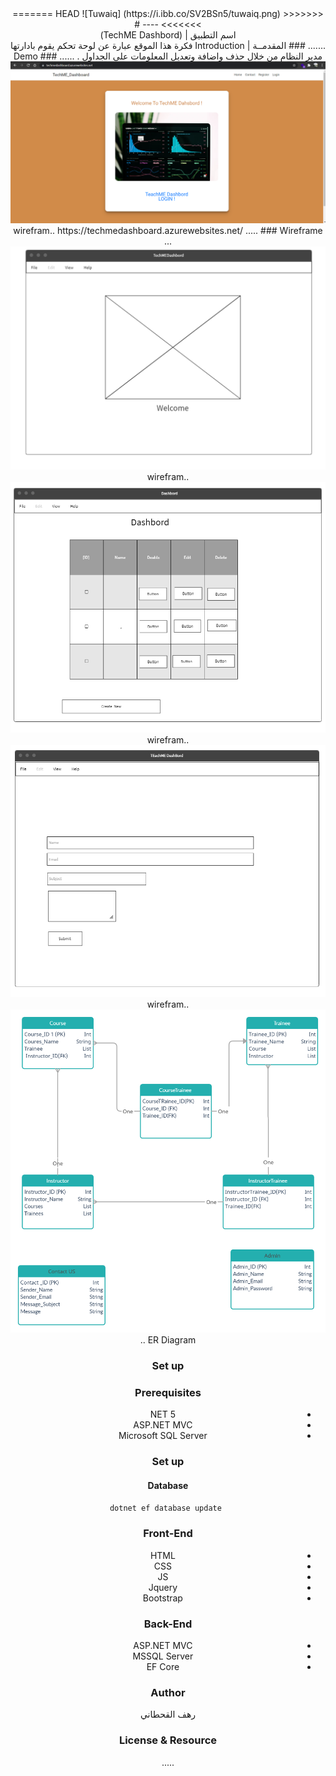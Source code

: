<div dir="rtl" align="Center" >
<<<<<<< HEAD
![Tuwaiq] (https://i.ibb.co/SV2BSn5/tuwaiq.png)
======= 
>>>>>>>
----
#  <div dir="rtl" align="Center" > اسم التطبيق | (TechME Dashbord)  </div>
  .......
### المقدمــة | Introduction 
  فكرة هذا الموقع عبارة عن لوحة تحكم يقوم بادارتها مدير النظام من خلال حذف واضافة وتعديل المعلومات على  الجداول  .
 ......
### Demo
<Img src="Demo.png"> wirefram..
https://techmedashboard.azurewebsites.net/  
 .....
### Wireframe  
 ...
 <Img src="image Home.png"> wirefram..
 <Img src="Dashbordpng.png"> wirefram..
 <Img src="Contact .png"> wirefram..
  <Img src="Untitled Workspace.jpg"> ER Diagram  .. 
 

### Set up  
### Prerequisites
- NET 5 
- ASP.NET MVC
- Microsoft SQL Server 
### Set up  
 #### Database
 ``` dotnet ef database update```
### Front-End  
 - HTML
 - CSS
 - JS
 - Jquery
 - Bootstrap 
### Back-End 
 - ASP.NET MVC
 - MSSQL Server
 - EF Core
### Author
 
رهف القحطاني 
### License & Resource
 .....
</div>
